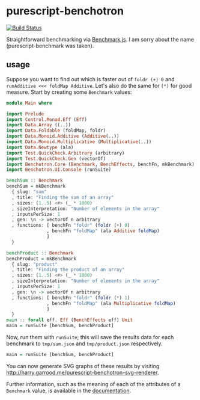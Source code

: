 # purescript-benchotron

[![Build Status](https://travis-ci.org/hdgarrood/purescript-benchotron.svg?branch=master)](https://travis-ci.org/hdgarrood/purescript-benchotron)

Straightforward benchmarking via [Benchmark.js][]. I am sorry about the name
(purescript-benchmark was taken).

## usage

Suppose you want to find out which is faster out of `foldr (+) 0` and
`runAdditive <<< foldMap Additive`. Let's also do the same for `(*)` for good
measure. Start by creating some `Benchmark` values:

```purescript
module Main where

import Prelude
import Control.Monad.Eff (Eff)
import Data.Array ((..))
import Data.Foldable (foldMap, foldr)
import Data.Monoid.Additive (Additive(..))
import Data.Monoid.Multiplicative (Multiplicative(..))
import Data.Newtype (ala)
import Test.QuickCheck.Arbitrary (arbitrary)
import Test.QuickCheck.Gen (vectorOf)
import Benchotron.Core (Benchmark, BenchEffects, benchFn, mkBenchmark)
import Benchotron.UI.Console (runSuite)

benchSum :: Benchmark
benchSum = mkBenchmark
  { slug: "sum"
  , title: "Finding the sum of an array"
  , sizes: (1..5) <#> (_ * 1000)
  , sizeInterpretation: "Number of elements in the array"
  , inputsPerSize: 1
  , gen: \n -> vectorOf n arbitrary
  , functions: [ benchFn "foldr" (foldr (+) 0)
               , benchFn "foldMap" (ala Additive foldMap)
               ]
  }

benchProduct :: Benchmark
benchProduct = mkBenchmark
  { slug: "product"
  , title: "Finding the product of an array"
  , sizes: (1..5) <#> (_ * 1000)
  , sizeInterpretation: "Number of elements in the array"
  , inputsPerSize: 1
  , gen: \n -> vectorOf n arbitrary
  , functions: [ benchFn "foldr" (foldr (*) 1)
               , benchFn "foldMap" (ala Multiplicative foldMap)
               ]
  }
main :: forall eff. Eff (BenchEffects eff) Unit
main = runSuite [benchSum, benchProduct]
```

Now, run them with `runSuite`; this will save the results data for each
benchmark to `tmp/sum.json` and `tmp/product.json` respectively.

```purescript
main = runSuite [benchSum, benchProduct]
```

You can now generate SVG graphs of these results by visiting
<http://harry.garrood.me/purescript-benchotron-svg-renderer>.

Further information, such as the meaning of each of the attributes of a
`Benchmark` value, is available in the [documentation](docs/).

[Benchmark.js]: http://benchmarkjs.com
